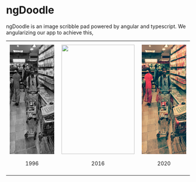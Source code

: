 # ngDoodle

ngDoodle is an image scribble pad powered by angular and typescript. We angularizing our app to achieve this, 
<table>
<tr>
<td style="padding:10px"><img src="content/images/md-bw.jpg" style="width:200px;height:300px"/><p style="text-align:center">1996</p></td>
<td style="padding:10px"><img src="content/images/md-normal.jpg" style="width:200px;height:300px"/><p style="text-align:center">2016</p></td>
<td style="padding:10px"><img src="content/images/md-vintage.jpg" style="width:200px;height:300px"/><p style="text-align:center">2020</p></td>
</tr>
</table>
